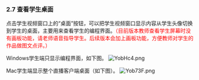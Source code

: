 ### 2.7    查看学生桌面

点击学生视频窗口上的“桌面”按钮，可以把学生视频窗口显示内容从学生头像切换到学生的桌面，主要用来查看学生的编程界面。<font color=red>（目前版本教师查看学生屏幕时没有画板功能，请老师语音指导学生。后续版本会加上画板功能，方便教师对学生的作品做图文点评。）</font>

Windows学生端只显示编程界面，如下图。
![YobHc4.png](https://s1.ax1x.com/2020/05/20/YobHc4.png)

Mac学生端显示整个直播客户端桌面（如下图）。
![Yob73F.png](https://s1.ax1x.com/2020/05/20/Yob73F.png)